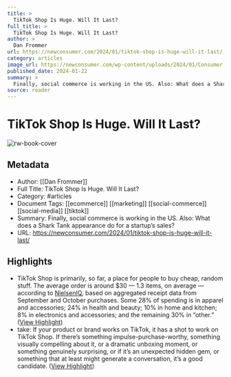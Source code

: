 ```yaml
---
title: >
  TikTok Shop Is Huge. Will It Last?
full_title: >
  TikTok Shop Is Huge. Will It Last?
author: >
  Dan Frommer
url: https://newconsumer.com/2024/01/tiktok-shop-is-huge-will-it-last/
category: articles
image_url: https://newconsumer.com/wp-content/uploads/2024/01/Consumer-Trends-2024-Chart.057-1200x675.png
published_date: 2024-01-22
summary: >
  Finally, social commerce is working in the US. Also: What does a Shark Tank appearance do for a startup’s sales?
source: reader
---
```

# TikTok Shop Is Huge. Will It Last?

![rw-book-cover](https://newconsumer.com/wp-content/uploads/2024/01/Consumer-Trends-2024-Chart.057-1200x675.png)

## Metadata
- Author: [[Dan Frommer]]
- Full Title: TikTok Shop Is Huge. Will It Last?
- Category: #articles
- Document Tags: [[ecommerce]] [[marketing]] [[social-commerce]] [[social-media]] [[tiktok]] 
- Summary: Finally, social commerce is working in the US. Also: What does a Shark Tank appearance do for a startup’s sales?
- URL: https://newconsumer.com/2024/01/tiktok-shop-is-huge-will-it-last/

## Highlights
- TikTok Shop is primarily, so far, a place for people to buy cheap, random stuff. The average order is around $30 — 1.3 items, on average — according to [NielsenIQ](https://nielseniq.com/global/en/), based on aggregated receipt data from September and October purchases. Some 28% of spending is in apparel and accessories; 24% in health and beauty; 10% in home and kitchen; 8% in electronics and accessories; and the remaining 30% in “other.” ([View Highlight](https://read.readwise.io/read/01hxv2tqwfg89wfrhy27zyqxa2))
- take: If your product or brand works on TikTok, it has a shot to work on TikTok Shop. If there’s something impulse-purchase-worthy, something visually compelling about it, or a dramatic unboxing moment, or something genuinely surprising, or if it’s an unexpected hidden gem, or something that at least might generate a conversation, it’s a good candidate. ([View Highlight](https://read.readwise.io/read/01hxv2w42w0z4jatndks6bj0ay))


